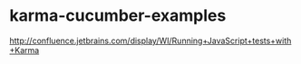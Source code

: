 karma-cucumber-examples
=======================

http://confluence.jetbrains.com/display/WI/Running+JavaScript+tests+with+Karma
